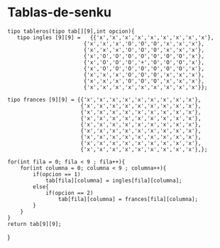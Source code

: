 # Tablas-de-senku 
    tipo tableros(tipo tab[][9],int opcion){
       tipo ingles [9][9] =   {{'x','x','x','x','x','x','x','x','x'},
                            {'x','x','x','O','O','O','x','x','x'},
                            {'x','x','x','O','O','O','x','x','x'},
                            {'x','O','O','O','O','O','O','O','x'},
                            {'x','O','O','O','+','O','O','O','x'},
                            {'x','O','O','O','O','O','O','O','x'},
                            {'x','x','x','O','O','O','x','x','x'},
                            {'x','x','x','O','O','O','x','x','x'},
                            {'x','x','x','x','x','x','x','x','x'}};

    tipo frances [9][9] = {{'x','x','x','x','x','x','x','x','x'},
                           {'x','x','x','x','x','x','x','x','x'},
                           {'x','x','x','x','x','x','x','x','x'},
                           {'x','x','x','x','x','x','x','x','x'},
                           {'x','x','x','x','x','x','x','x','x'},
                           {'x','x','x','x','x','x','x','x','x'},
                           {'x','x','x','x','x','x','x','x','x'},
                           {'x','x','x','x','x','x','x','x','x'},
                           {'x','x','x','x','x','x','x','x','x'},};

    for(int fila = 0; fila < 9 ; fila++){
        for(int columna = 0; columna < 9 ; columna++){
            if(opcion == 1)
                tab[fila][columna] = ingles[fila][columna];
            else{
                if(opcion == 2)
                    tab[fila][columna] = frances[fila][columna];
            }
        }
    }
    return tab[9][9];
}
